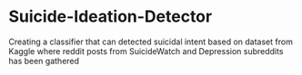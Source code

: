 # Suicide-Ideation-Detector
Creating a classifier that can detected suicidal intent based on dataset from Kaggle where reddit posts from SuicideWatch and Depression subreddits has been gathered 
